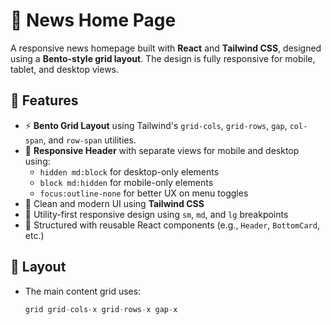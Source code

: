 # 📰 News Home Page

A responsive news homepage built with **React** and **Tailwind CSS**, designed using a **Bento-style grid layout**. The design is fully responsive for mobile, tablet, and desktop views.

## 🚀 Features

- ⚡ **Bento Grid Layout** using Tailwind's `grid-cols`, `grid-rows`, `gap`, `col-span`, and `row-span` utilities.
- 📱 **Responsive Header** with separate views for mobile and desktop using:
  - `hidden md:block` for desktop-only elements
  - `block md:hidden` for mobile-only elements
  - `focus:outline-none` for better UX on menu toggles
- 🎨 Clean and modern UI using **Tailwind CSS**
- 📐 Utility-first responsive design using `sm`, `md`, and `lg` breakpoints
- 📁 Structured with reusable React components (e.g., `Header`, `BottomCard`, etc.)

## 🧱 Layout

- The main content grid uses:
  ```js
  grid grid-cols-x grid-rows-x gap-x
